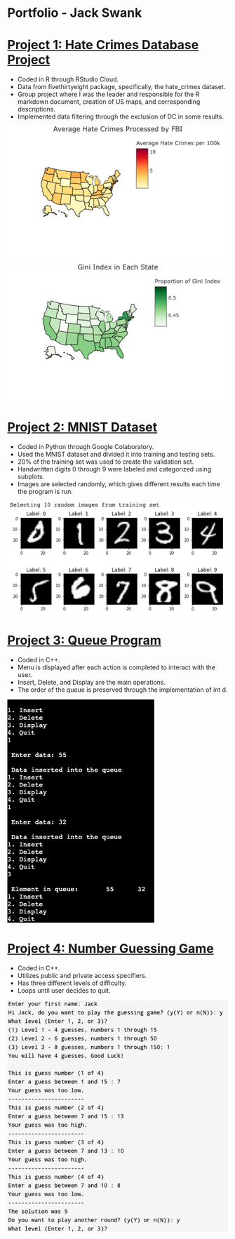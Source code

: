 # Portfolio - Jack Swank

# [Project 1: Hate Crimes Database Project](https://github.com/jackswank/portfolio/blob/main/Hate_Crimes_Jack_Swank.Rmd) 
* Coded in R through RStudio Cloud.
* Data from fivethirtyeight package, specifically, the hate_crimes dataset.
* Group project where I was the leader and responsible for the R markdown document, 
creation of US maps, and corresponding descriptions.
* Implemented data filtering through the exclusion of DC in some results.

![](https://github.com/jackswank/portfolio/blob/main/Average%20Hate%20Crimes%20Processed%20by%20FBI.png)
![](https://github.com/jackswank/portfolio/blob/main/Gini%20Index.png)

# [Project 2: MNIST Dataset](https://github.com/jackswank/portfolio/blob/main/MNIST_Dataset.ipynb) 
* Coded in Python through Google Colaboratory.
* Used the MNIST dataset and divided it into training and testing sets.
* 20% of the training set was used to create the validation set.
* Handwritten digits 0 through 9 were labeled and categorized using subplots.
* Images are selected randomly, which gives different results each time the program is run.

![](https://github.com/jackswank/portfolio/blob/main/MNIST%20photo.png)


# [Project 3: Queue Program](https://github.com/jackswank/portfolio/blob/main/Queue.cpp) 
* Coded in C++.
* Menu is displayed after each action is completed to interact with the user.
* Insert, Delete, and Display are the main operations.
* The order of the queue is preserved through the implementation	of int d.

![](https://github.com/jackswank/portfolio/blob/main/Queue%20Photo.png)


# [Project 4: Number Guessing Game](https://github.com/jackswank/portfolio/blob/main/NumberGuessingGame.cpp) 
* Coded in C++.
* Utilizes public and private access specifiers.
* Has three different levels of difficulty. 
* Loops until user decides to quit. 

![](https://github.com/jackswank/portfolio/blob/main/Guessing%20Game%20Photo.png)

